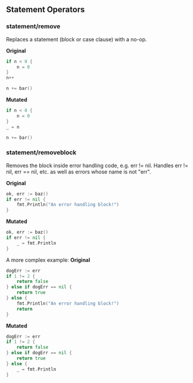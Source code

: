 ## Statement Operators

### statement/remove
Replaces a statement (block or case clause) with a no-op.

**Original**
```go
if n < 0 {
	n = 0
}
n++

n += bar()
```

**Mutated**
```go
if n < 0 {
	n = 0
}
_ = n

n += bar()
```

### statement/removeblock
Removes the block inside error handling code, e.g. err != nil.
Handles err != nil, err == nil, etc. as well as errors whose name is not "err".

**Original**
```go
ok, err := baz()
if err != nil {
	fmt.Println("An error handling block!")
}
```

**Mutated**
```go
ok, err := baz()
if err != nil {
	_ = fmt.Println
}
```

A more complex example:
**Original**
```go
dogErr := err
if 1 != 2 {
	return false
} else if dogErr == nil {
	return true
} else {
	fmt.Println("An error handling block!")
	return
}
```

**Mutated**
```go
dogErr := err
if 1 != 2 {
	return false
} else if dogErr == nil {
	return true
} else {
	_ = fmt.Println
}
```
